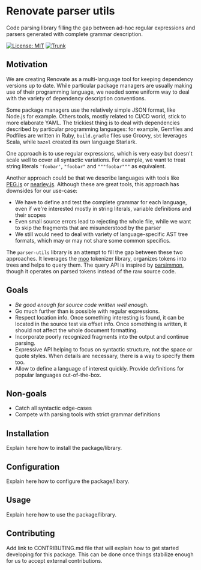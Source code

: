 # Renovate parser utils

Code parsing library filling the gap between ad-hoc regular expressions and parsers generated with complete grammar description.

[![License: MIT](https://img.shields.io/badge/License-MIT-yellow.svg)](https://github.com/renovatebot/parser-utils/blob/main/LICENSE)
[![Trunk](https://github.com/renovatebot/parser-utils/actions/workflows/trunk.yml/badge.svg)](https://github.com/renovatebot/parser-utils/actions/workflows/trunk.yml)

## Motivation

We are creating Renovate as a multi-language tool for keeping dependency versions up to date.
While particular package managers are usually making use of their programming language, we needed some uniform way to deal with the variety of dependency description conventions.

Some package managers use the relatively simple JSON format, like Node.js for example.
Others tools, mostly related to CI/CD world, stick to more elaborate YAML.
The trickiest thing is to deal with dependencies described by particular programming languages: for example, Gemfiles and Podfiles are written in Ruby, `build.gradle` files use Groovy, `sbt` leverages Scala, while `bazel` created its own language Starlark.

One approach is to use regular expressions, which is very easy but doesn't scale well to cover all syntactic variations.
For example, we want to treat string literals `'foobar'`, `"foobar"` and `"""foobar"""` as equivalent.

Another approach could be that we describe languages with tools like [PEG.js](https://github.com/pegjs/pegjs) or [nearley.js](https://github.com/kach/nearley).
Although these are great tools, this approach has downsides for our use-case:

- We have to define and test the complete grammar for each language, even if we're interested mostly in string literals, variable definitions and their scopes
- Even small source errors lead to rejecting the whole file, while we want to skip the fragments that are misunderstood by the parser
- We still would need to deal with variety of language-specific AST tree formats, which may or may not share some common specifics.

The `parser-utils` library is an attempt to fill the gap between these two approaches.
It leverages the [moo](https://github.com/no-context/moo) tokenizer library, organizes tokens into trees and helps to query them.
The query API is inspired by [parsimmon](https://github.com/jneen/parsimmon), though it operates on parsed tokens instead of the raw source code.

## Goals

- _Be good enough for source code written well enough._
- Go much further than is possible with regular expressions.
- Respect location info. Once something interesting is found, it can be located in the source test via offset info. Once something is written, it should not affect the whole document formatting.
- Incorporate poorly recognized fragments into the output and continue parsing.
- Expressive API helping to focus on syntactic structure, not the space or quote styles. When details are necessary, there is a way to specify them too.
- Allow to define a language of interest quickly. Provide definitions for popular languages out-of-the-box.

## Non-goals

- Catch all syntactic edge-cases
- Compete with parsing tools with strict grammar definitions

## Installation

Explain here how to install the package/library.

## Configuration

Explain here how to configure the package/libary.

## Usage

Explain here how to use the package/library.

## Contributing

Add link to CONTRIBUTING.md file that will explain how to get started developing for this package.
This can be done once things stabilize enough for us to accept external contributions.
